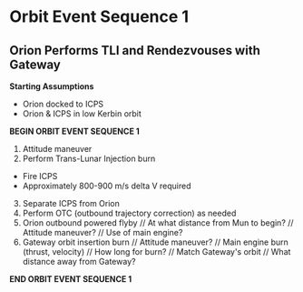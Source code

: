 # Orbit Event Sequence 1
## Orion Performs TLI and Rendezvouses with Gateway 

**Starting Assumptions**
- Orion docked to ICPS
- Orion & ICPS in low Kerbin orbit


**BEGIN ORBIT EVENT SEQUENCE 1**
1. Attitude maneuver
2. Perform Trans-Lunar Injection burn
  - Fire ICPS
  - Approximately 800-900 m/s delta V required
3. Separate ICPS from Orion
4. Perform OTC (outbound trajectory correction) as needed
5. Orion outbound powered flyby
  // At what distance from Mun to begin?
  // Attitude maneuver?
  // Use of main engine?
6. Gateway orbit insertion burn
  // Attitude maneuver?
  // Main engine burn (thrust, velocity)
  // How long for burn?
  // Match Gateway's orbit
  // What distance away from Gateway?

**END ORBIT EVENT SEQUENCE 1**
